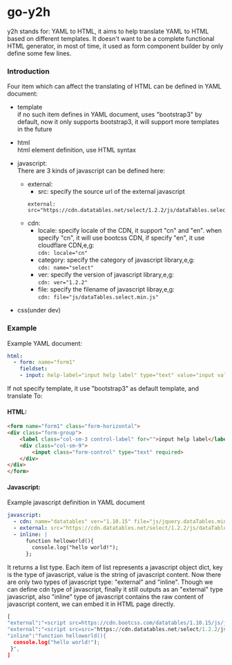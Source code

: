 # go-y2h
y2h stands for: YAML to HTML, it aims to help translate YAML to HTML based on different templates.
It doesn't want to be a complete functional HTML generator, 
in most of time, it used as form component builder by only define some few lines.

### Introduction
Four item which can affect the translating of HTML can be defined in YAML document:
- template  
if no such item defines in YAML document, uses "bootstrap3" by default, now it only supports bootstrap3, it will support more templates in the future
  
- html  
html element definition, use HTML syntax
  
- javascript:  
There are 3 kinds of javascript can be defined here:
  - external:
    * src: specify the source url of the external javascript
    ```
    external: src="https://cdn.datatables.net/select/1.2.2/js/dataTables.select.min.js"
    ```
  - cdn:
    * locale: specify locale of the CDN, it support "cn" and "en". when specify "cn", it will use bootcss CDN, if specify "en", it use cloudflare CDN,e,g:  
      ```cdn: locale="cn"```
    * category: specify the category of javascript library,e,g:  
      ```cdn: name="select"```
    * ver: specify the version of javascript library,e,g:  
    ```cdn: ver="1.2.2"```
    * file: specify the filename of javascript libray,e,g:  
      ```cdn: file="js/dataTables.select.min.js"```
- css(under dev)
 
### Example
Example YAML document:
```yaml
html:
  - form: name="form1"
    fieldset:
    - input: help-label="input help label" type="text" value="input value" required
```

If not specify template, it use "bootstrap3" as default template, and translate To:
#### HTML:
```html
<form name="form1" class="form-horizontal">
<div class="form-group">
    <label class="col-sm-3 control-label" for="">input help label</label>
    <div class="col-sm-9">
        <input class="form-control" type="text" required>
    </div>
</div>
</form>
```
#### Javascript:
Example javascript definition in YAML document
```yaml
javascript:
  - cdn: name="datatables" ver="1.10.15" file="js/jquery.dataTables.min.js"
  - external: src="https://cdn.datatables.net/select/1.2.2/js/dataTables.select.min.js"
  - inline: |
      function helloworld(){
        console.log("hello world!");
      };
```

It returns a list type. Each item of list represents a javascript object dict, key is the type of javascript, value is the string of javascript content. Now there are only two types of javascript type: "external" and "inline". Though we can define cdn type of javascript, finally it still outputs as an "external" type javascript, also "inline" type of javascript contains the raw content of javascript content, we can embed it in HTML page directly.
```python
[
"external":"<script src=https://cdn.bootcss.com/datatables/1.10.15/js/jquery.dataTables.min.js></script>",
"external":"<script src=src="https://cdn.datatables.net/select/1.2.2/js/dataTables.select.min.js"></script>",
"inline":"function helloworld(){
  console.log("hello world!");
 }",
]
```
